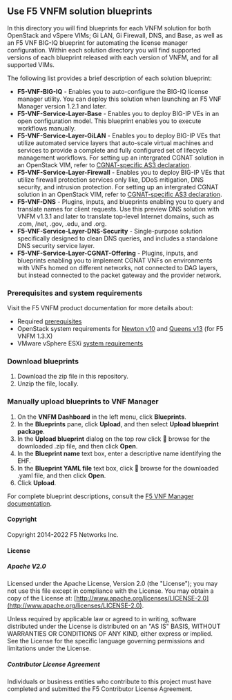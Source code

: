 ## Use F5 VNFM solution blueprints
In this directory you will find blueprints for each VNFM solution for both OpenStack and vSpere VIMs; Gi LAN, Gi Firewall, DNS, and Base, as well as an F5 VNF BIG-IQ blueprint for automating the license manager configuration. Within each solution directory you will find supported versions of each blueprint released with each version of VNFM, and for all supported VIMs.

The following list provides a brief description of each solution blueprint:

- **F5-VNF-BIG-IQ** - Enables you to auto-configure the BIG-IQ license manager utility. You can deploy this solution when launching an F5 VNF Manager version 1.2.1 and later.
- **F5-VNF-Service-Layer-Base** - Enables you to deploy BIG-IP VEs in an open configuration model. This blueprint enables you to execute workflows manually.
- **F5-VNF-Service-Layer-GiLAN** - Enables you to deploy BIG-IP VEs that utilize automated service layers that auto-scale virtual machines and services to provide a complete and fully configured set of lifecycle management workflows. For setting up an intergrated CGNAT solution in an OpenStack VIM, refer to [CGNAT-specific AS3 declaration][1].
- **F5-VNF-Service-Layer-Firewall** - Enables you to deploy BIG-IP VEs that utilize firewall protection services only like, DDoS mitigation, DNS security, and intrusion protection. For setting up an intergrated CGNAT solution in an OpenStack VIM, refer to [CGNAT-specific AS3 declaration][1].
- **F5-VNF-DNS** - Plugins, inputs, and blueprints enabling you to query and translate names for client requests. Use this preview DNS solution with VNFM v1.3.1 and later to translate top-level Internet domains, such as .com, /net, .gov, .edu, and .org.
- **F5-VNF-Service-Layer-DNS-Security** - Single-purpose solution specifically designed to clean DNS queries, and includes a standalone DNS security service layer.
- **F5-VNF-Service-Layer-CGNAT-Offering** - Plugins, inputs, and blueprints enabling you to implement CGNAT VNFs on environments with VNFs homed on different networks, not connected to DAG layers, but instead connected to the packet gateway and the provider network.


### Prerequisites and system requirements
Visit the F5 VNFM product documentation for more details about:

- Required [prerequisites](https://clouddocs.f5.com/cloud/nfv/latest/setup.html#prerequisites)  
- OpenStack system requirements for [Newton v10](https://clouddocs.f5.com/cloud/nfv/latest/openstack-setup.html) and [Queens v13](https://docs.openstack.org/releasenotes/openstack-manuals/queens.html) (for F5 VNFM 1.3.X)
- VMware vSphere ESXi [system requirements](https://clouddocs.f5.com/cloud/nfv/latest/vmware-setup.html)

### Download blueprints

1. Download the zip file in this repository.
2. Unzip the file, locally. 

### Manually upload blueprints to VNF Manager

1. On the **VNFM Dashboard** in the left menu, click **Blueprints**.
2. In the **Blueprints** pane, click **Upload**, and then select **Upload blueprint package**.      
3. In the **Upload blueprint** dialog on the top row click :open_file_folder: browse for the downloaded .zip file, and then click **Open**.
4. In the **Blueprint name** text box, enter a descriptive name identifying the EHF.
5. In the **Blueprint YAML file** text box, click :open_file_folder: browse for the downloaded .yaml file, and then click **Open**. 
6. Click **Upload**.

For complete blueprint descriptions, consult the [F5 VNF Manager documentation](https://clouddocs.f5.com/cloud/nfv/latest/vnfm_index.html).

#### Copyright
Copyright 2014-2022 F5 Networks Inc.

#### License

##### Apache V2.0 
Licensed under the Apache License, Version 2.0 (the "License"); you may not use this file except in compliance with the License. You may obtain a copy of the License at: [http://www.apache.org/licenses/LICENSE-2.0](http://www.apache.org/licenses/LICENSE-2.0).

Unless required by applicable law or agreed to in writing, software distributed under the License is distributed on an "AS IS" BASIS, WITHOUT WARRANTIES OR CONDITIONS OF ANY KIND, either express or implied. See the License for the specific language governing permissions and limitations under the License.

##### Contributor License Agreement
Individuals or business entities who contribute to this project must have completed and submitted the F5 Contributor License Agreement.


[1]: https://clouddocs.f5.com/cloud/nfv/latest/inputs-def.html#CGNATAS3